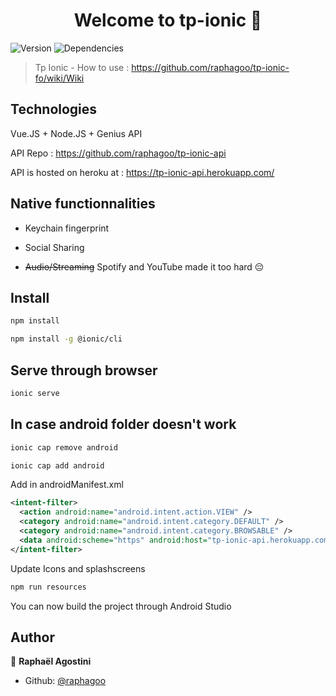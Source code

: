 <h1 align="center">Welcome to tp-ionic 👋</h1>
<p>
  <img alt="Version" src="https://img.shields.io/badge/version-0.0.1-blue.svg?cacheSeconds=2592000" />
  <img alt="Dependencies" src="https://img.shields.io/depfu/raphagoo/tp-ionic-fo" />
</p>

> Tp Ionic - How to use : https://github.com/raphagoo/tp-ionic-fo/wiki/Wiki

## Technologies

Vue.JS + Node.JS + Genius API

API Repo : https://github.com/raphagoo/tp-ionic-api

API is hosted on heroku at : https://tp-ionic-api.herokuapp.com/


## Native functionnalities

- Keychain fingerprint

- Social Sharing

- ~~Audio/Streaming~~ Spotify and YouTube made it too hard 😔

## Install

```sh
npm install
```

```sh
npm install -g @ionic/cli
```

## Serve through browser

```sh
ionic serve
```

## In case android folder doesn't work

```sh
ionic cap remove android
```

```sh
ionic cap add android
```

Add in androidManifest.xml


```xml
<intent-filter>
  <action android:name="android.intent.action.VIEW" />
  <category android:name="android.intent.category.DEFAULT" />
  <category android:name="android.intent.category.BROWSABLE" />
  <data android:scheme="https" android:host="tp-ionic-api.herokuapp.com" />
</intent-filter>
```

Update Icons and splashscreens

```sh
npm run resources
```

You can now build the project through Android Studio

## Author

👤 **Raphaël Agostini**

* Github: [@raphagoo](https://github.com/raphagoo)
